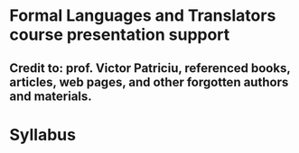 # Formal Languages and Translators course presentation support

## Credit to: prof. Victor Patriciu, referenced books, articles, web pages, and other forgotten authors and materials.



# Syllabus

